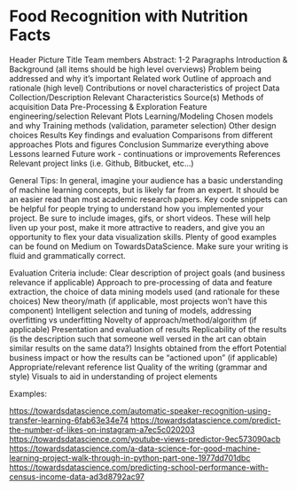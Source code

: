 # Food Recognition with Nutrition Facts

Header Picture
Title
Team members
Abstract: 1-2 Paragraphs
Introduction & Background (all items should be high level overviews)
Problem being addressed and why it’s important
Related work
Outline of approach and rationale (high level)
Contributions or novel characteristics of project
Data Collection/Description
Relevant Characteristics
Source(s)
Methods of acquisition
Data Pre-Processing & Exploration
Feature engineering/selection
Relevant Plots
Learning/Modeling
Chosen models and why
Training methods (validation, parameter selection)
Other design choices
Results
Key findings and evaluation
Comparisons from different approaches
Plots and figures
Conclusion
Summarize everything above
Lessons learned
Future work - continuations or improvements
References
Relevant project links (i.e. Github, Bitbucket, etc…)

General Tips:
In general, imagine your audience has a basic understanding of machine learning concepts, but is likely far from an expert. It should be an easier read than most academic research papers.
Key code snippets can be helpful for people trying to understand how you implemented your project.
Be sure to include images, gifs, or short videos. These will help liven up your post, make it more attractive to readers, and give you an opportunity to flex your data visualization skills. 
Plenty of good examples can be found on Medium on TowardsDataScience.
Make sure your writing is fluid and grammatically correct. 

Evaluation Criteria include: 
Clear description of project goals (and business relevance if applicable)
Approach to pre-processing of data and feature extraction, the choice of data mining models used (and rationale for these choices)
New theory/math (if applicable, most projects won’t have this component)
Intelligent selection and tuning of models, addressing overfitting vs underfitting
Novelty of approach/method/algorithm (if applicable)
Presentation and evaluation of results
Replicability of the results (is the description such that someone well versed in the art can obtain similar results on the same data?)
Insights obtained from the effort
Potential business impact or how the results can be “actioned upon” (if applicable)
Appropriate/relevant reference list
Quality of the writing (grammar and style)
Visuals to aid in understanding of project elements 

Examples:

https://towardsdatascience.com/automatic-speaker-recognition-using-transfer-learning-6fab63e34e74
https://towardsdatascience.com/predict-the-number-of-likes-on-instagram-a7ec5c020203
https://towardsdatascience.com/youtube-views-predictor-9ec573090acb
https://towardsdatascience.com/a-data-science-for-good-machine-learning-project-walk-through-in-python-part-one-1977dd701dbc
https://towardsdatascience.com/predicting-school-performance-with-census-income-data-ad3d8792ac97
